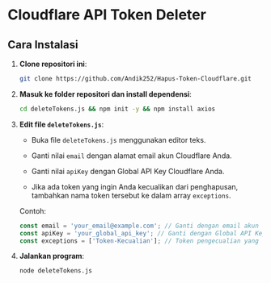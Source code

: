# Cloudflare API Token Deleter

## Cara Instalasi

1. **Clone repositori ini**:
   ```bash
   git clone https://github.com/Andik252/Hapus-Token-Cloudflare.git


2. **Masuk ke folder repositori dan install dependensi**:
   ```bash
   cd deleteTokens.js && npm init -y && npm install axios
   ```

3. **Edit file `deleteTokens.js`**:
   - Buka file `deleteTokens.js` menggunakan editor teks.     
   - Ganti nilai `email` dengan alamat email akun Cloudflare Anda.
     
   - Ganti nilai `apiKey` dengan Global API Key Cloudflare Anda.
     
   - Jika ada token yang ingin Anda kecualikan dari penghapusan, tambahkan nama token tersebut ke dalam array `exceptions`.

   Contoh:
   ```javascript
   const email = 'your_email@example.com'; // Ganti dengan email akun Cloudflare kamu
   const apiKey = 'your_global_api_key'; // Ganti dengan Global API Key Cloudflare kamu
   const exceptions = ['Token-Kecualian']; // Token pengecualian yang tidak akan dihapus Jika ada isi
   ```

4. **Jalankan program**:
   ```bash
   node deleteTokens.js
   ```
